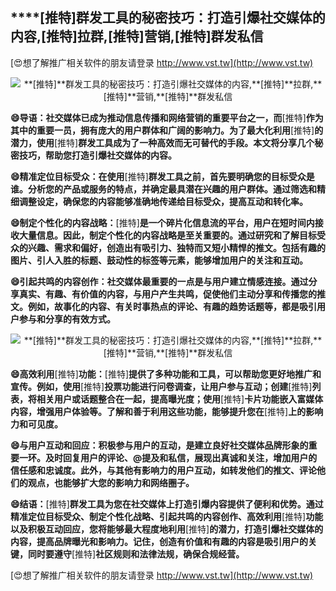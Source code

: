 ## ****[推特]**群发工具的秘密技巧：打造引爆社交媒体的内容,**[推特]**拉群,**[推特]**营销,**[推特]**群发私信**

[😍想了解推广相关软件的朋友请登录 http://www.vst.tw](http://www.vst.tw)

 <center><img src="https://vst.tw/MP4/tuiguang/png/5.png" alt="**[推特]**群发工具的秘密技巧：打造引爆社交媒体的内容,**[推特]**拉群,**[推特]**营销,**[推特]**群发私信"></center>

**😄导语：社交媒体已成为推动信息传播和网络营销的重要平台之一，而**[推特]**作为其中的重要一员，拥有庞大的用户群体和广阔的影响力。为了最大化利用**[推特]**的潜力，使用**[推特]**群发工具成为了一种高效而无可替代的手段。本文将分享几个秘密技巧，帮助您打造引爆社交媒体的内容。**

**😄精准定位目标受众：在使用**[推特]**群发工具之前，首先要明确您的目标受众是谁。分析您的产品或服务的特点，并确定最具潜在兴趣的用户群体。通过筛选和精细调整设定，确保您的内容能够准确地传递给目标受众，提高互动和转化率。**

**😄制定个性化的内容战略：**[推特]**是一个碎片化信息流的平台，用户在短时间内接收大量信息。因此，制定个性化的内容战略是至关重要的。通过研究和了解目标受众的兴趣、需求和偏好，创造出有吸引力、独特而又短小精悍的推文。包括有趣的图片、引人入胜的标题、鼓动性的标签等元素，能够增加用户的关注和互动。**

**😄引起共鸣的内容创作：社交媒体最重要的一点是与用户建立情感连接。通过分享真实、有趣、有价值的内容，与用户产生共鸣，促使他们主动分享和传播您的推文。例如，故事化的内容、有关时事热点的评论、有趣的趋势话题等，都是吸引用户参与和分享的有效方式。**

 <center><img src="https://vst.tw/MP4/tuiguang/png/4.png" alt="**[推特]**群发工具的秘密技巧：打造引爆社交媒体的内容,**[推特]**拉群,**[推特]**营销,**[推特]**群发私信"></center>

**😄高效利用**[推特]**功能：**[推特]**提供了多种功能和工具，可以帮助您更好地推广和宣传。例如，使用**[推特]**投票功能进行问卷调查，让用户参与互动；创建**[推特]**列表，将相关用户或话题整合在一起，提高曝光度；使用**[推特]**卡片功能嵌入富媒体内容，增强用户体验等。了解和善于利用这些功能，能够提升您在**[推特]**上的影响力和可见度。**

**😄与用户互动和回应：积极参与用户的互动，是建立良好社交媒体品牌形象的重要一环。及时回复用户的评论、@提及和私信，展现出真诚和关注，增加用户的信任感和忠诚度。此外，与其他有影响力的用户互动，如转发他们的推文、评论他们的观点，也能够扩大您的影响力和网络圈子。**

**😄结语：**[推特]**群发工具为您在社交媒体上打造引爆内容提供了便利和优势。通过精准定位目标受众、制定个性化战略、引起共鸣的内容创作、高效利用**[推特]**功能以及积极互动回应，您将能够最大程度地利用**[推特]**的潜力，打造引爆社交媒体的内容，提高品牌曝光和影响力。记住，创造有价值和有趣的内容是吸引用户的关键，同时要遵守**[推特]**社区规则和法律法规，确保合规经营。**

[😍想了解推广相关软件的朋友请登录 http://www.vst.tw](http://www.vst.tw)



